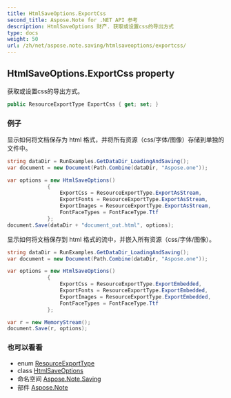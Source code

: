 ```yaml
---
title: HtmlSaveOptions.ExportCss
second_title: Aspose.Note for .NET API 参考
description: HtmlSaveOptions 财产. 获取或设置css的导出方式
type: docs
weight: 50
url: /zh/net/aspose.note.saving/htmlsaveoptions/exportcss/
---
```

## HtmlSaveOptions.ExportCss property

获取或设置css的导出方式。

```csharp
public ResourceExportType ExportCss { get; set; }
```

### 例子

显示如何将文档保存为 html 格式，并将所有资源（css/字体/图像）存储到单独的文件中。

```csharp
string dataDir = RunExamples.GetDataDir_LoadingAndSaving();
var document = new Document(Path.Combine(dataDir, "Aspose.one"));

var options = new HtmlSaveOptions()
             {
                 ExportCss = ResourceExportType.ExportAsStream,
                 ExportFonts = ResourceExportType.ExportAsStream,
                 ExportImages = ResourceExportType.ExportAsStream,
                 FontFaceTypes = FontFaceType.Ttf
             };
document.Save(dataDir + "document_out.html", options);
```

显示如何将文档保存到 html 格式的流中，并嵌入所有资源（css/字体/图像）。

```csharp
string dataDir = RunExamples.GetDataDir_LoadingAndSaving();
var document = new Document(Path.Combine(dataDir, "Aspose.one"));

var options = new HtmlSaveOptions()
             {
                 ExportCss = ResourceExportType.ExportEmbedded,
                 ExportFonts = ResourceExportType.ExportEmbedded,
                 ExportImages = ResourceExportType.ExportEmbedded,
                 FontFaceTypes = FontFaceType.Ttf
             };

var r = new MemoryStream();
document.Save(r, options);
```

### 也可以看看

* enum [ResourceExportType](../../../aspose.note.saving.html/resourceexporttype/)
* class [HtmlSaveOptions](../)
* 命名空间 [Aspose.Note.Saving](../../htmlsaveoptions/)
* 部件 [Aspose.Note](../../../)


